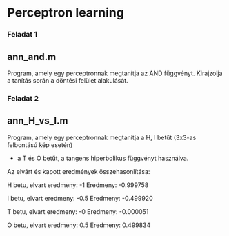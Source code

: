 # Perceptron learning

### Feladat 1
## ann_and.m

Program,  amely  egy  perceptronnak  megtanítja  az  AND  függvényt.
Kirajzolja  a  tanítás során a döntési felület alakulását.

### Feladat 2
## ann_H_vs_I.m

Program, amely egy perceptronnak megtanítja a H, I betűt (3x3-as felbontású kép esetén)
 + a T és O betűt, a tangens hiperbolikus függvényt használva.

Az elvárt és kapott eredmények összehasonlítása:

H betu, elvart eredmeny: -1
Eredmeny: -0.999758

 I betu, elvart eredmeny: -0.5
Eredmeny: -0.499920

T betu, elvart eredmeny: -0
Eredmeny: -0.000051

O betu, elvart eredmeny: 0.5
Eredmeny: 0.499834

